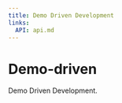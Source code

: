 ```yaml
---
title: Demo Driven Development
links:
  API: api.md
---
```

# Demo-driven

Demo Driven Development.
